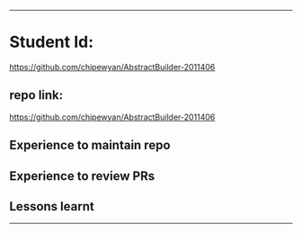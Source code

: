 ------------
# Student Id:
https://github.com/chipewyan/AbstractBuilder-2011406
## repo link:
https://github.com/chipewyan/AbstractBuilder-2011406
## Experience to maintain repo
## Experience to review PRs
## Lessons learnt
-------------
